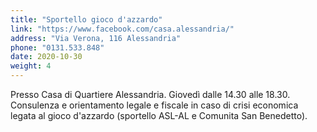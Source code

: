 ```yaml
---
title: "Sportello gioco d'azzardo"
link: "https://www.facebook.com/casa.alessandria/"
address: "Via Verona, 116 Alessandria"
phone: "0131.533.848"
date: 2020-10-30
weight: 4
---
```


Presso Casa di Quartiere Alessandria. Giovedì dalle 14.30 alle 18.30.  
Consulenza e orientamento legale e fiscale in caso di crisi economica legata al gioco d'azzardo (sportello ASL-AL e Comunita San Benedetto).
